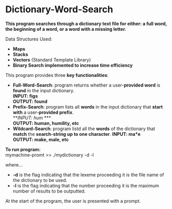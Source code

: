 # Dictionary-Word-Search

**This program searches through a dictionary text file for either: a full  word, the beginning of a word, or a word with a missing letter.**  

Data Structures Used:  
- **Maps**
- **Stacks**
- **Vectors** (Standard Template Library)
- **Binary Search implemented to increase time efficiency**  

This program provides three **key functionalities**:  
- **Full-Word-Search**: program returns whether a user-**provided word** is **found** in the input dictionary.   
  **INPUT: figs**   
  **OUTPUT: found**
- **Prefix-Search**: program lists all **words** in the input dictionary that **start with** a user-**provided prefix**.   
  ***INPUT: hum* ***   
  **OUTPUT: human, humility, etc**
- **Wildcard-Search**: program listd all the **words** of the dictionary that **match** the **search-string up to one character**. 
  **INPUT: ma*e**   
  **OUTPUT: make, male, etc**

**To run program:**    
mymachine-promt >> ./mydictionary -d <dictionaryFile> -l <MaxNumOfWordsInOutput>

where...
- **-d** is the flag indicating that the lexeme proceeding it is the file name of the dictionary to be used.
- **-l** is the flag indicating that the number proceeding it is the maximum number of results to be outputted.  
  
At the start of the program, the user is presented with a prompt.
